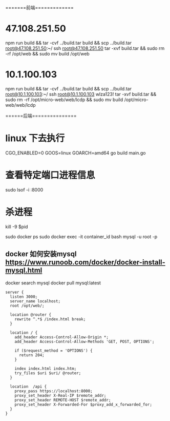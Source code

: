 =======前端=============
# 47.108.251.50
npm run build && tar -cvf ../build.tar build && scp ../build.tar root@47.108.251.50:~/
ssh root@47.108.251.50
tar -xvf build.tar && sudo rm -rf /opt/web && sudo mv build /opt/web

# 10.1.100.103
npm run build && tar -cvf ../build.tar build && scp ../build.tar root@10.1.100.103:~/
ssh root@10.1.100.103 wlza123!
tar -xvf build.tar && sudo rm -rf /opt/micro-web/web/lcdp && sudo mv build /opt/micro-web/web/lcdp


======后端===============
<!-- 参考链接：https://juejin.cn/post/6844903944808824845 -->
# linux 下去执行
CGO_ENABLED=0  GOOS=linux  GOARCH=amd64  go build main.go

# 查看特定端口进程信息
sudo lsof -i :8000

# 杀进程
kill -9 $pid

sudo docker ps
sudo docker exec -it container_id bash
mysql -u root -p

## docker 如何安装mysql https://www.runoob.com/docker/docker-install-mysql.html
docker search mysql
docker pull mysql:latest

```nginx
server {
  listen 3000;
  server_name localhost;
  root /opt/web/;

  location @router {
    rewrite ^.*$ /index.html break;
  }

  location / {
    add_header Access-Control-Allow-Origin *;
    add_header Access-Control-Allow-Methods 'GET, POST, OPTIONS';

    if ($request_method = 'OPTIONS') {
      return 204;
    }

    index index.html index.htm;
    try_files $uri $uri/ @router;
  }

  location  /api {                                                       
    proxy_pass https://localhost:8000;                              
    proxy_set_header X-Real-IP $remote_addr;                       
    proxy_set_header REMOTE-HOST $remote_addr;                     
    proxy_set_header X-Forwarded-For $proxy_add_x_forwarded_for;   
  }
}
```
